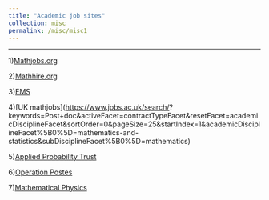 ```yaml
---
title: "Academic job sites"
collection: misc
permalink: /misc/misc1
---
```


---


1)[Mathjobs.org](https://www.mathjobs.org/jobs?joblist-0-3---0-pt--)


2)[Mathhire.org](https://mathhire.org/jobs/academia)


3)[EMS](https://euromathsoc.org/jobs)

4)[UK mathjobs](https://www.jobs.ac.uk/search/? keywords=Post+doc&activeFacet=contractTypeFacet&resetFacet=academicDisciplineFacet&sortOrder=0&pageSize=25&startIndex=1&academicDisciplineFacet%5B0%5D=mathematics-and-statistics&subDisciplineFacet%5B0%5D=mathematics)

5)[Applied Probability Trust](https://www.appliedprobability.org/jobs)

6)[Operation Postes](http://postes.smai.emath.fr/postdoc/)

7)[Mathematical Physics](https://www.iamp.org/page.php?page=page_positions)

   
